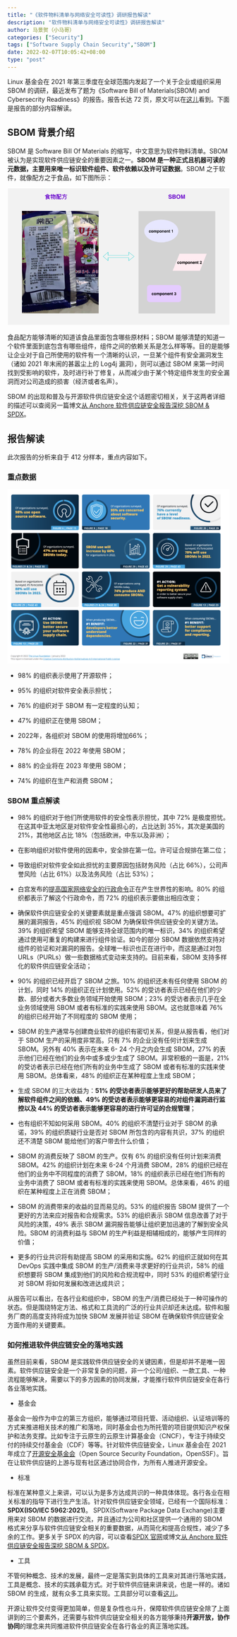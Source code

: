 ```yaml
---
title: "《软件物料清单与网络安全可读性》调研报告解读"
description: "软件物料清单与网络安全可读性》调研报告解读"
author: 马景贺（小马哥）
categories: ["Security"]
tags: ["Software Supply Chain Security","SBOM"]
date: 2022-02-07T10:05:42+08:00
type: "post"
---
```



Linux 基金会在 2021 年第三季度在全球范围内发起了一个关于企业或组织采用 SBOM 的调研，最近发布了题为《Software Bill of Materials(SBOM) and Cybersecrity Readiness》的报告。报告长达 72 页，原文可以在[这儿](https://linuxfoundation.org/wp-content/uploads/LFResearch_SBOM_Report_020422.pdf)看到。下面是报告的部分内容解读。


## SBOM 背景介绍

SBOM 是 Software Bill Of Materials 的缩写，中文意思为软件物料清单。SBOM 被认为是实现软件供应链安全的重要因素之一。**SBOM 是一种正式且机器可读的元数据，主要用来唯一标识软件组件、软件依赖以及许可证数据**。SBOM 之于软件，就像配方之于食品，如下图所示：

![food-vs-sbom](images/food-vs-sbom.png)

食品配方能够清晰的知道该食品里面包含哪些原材料；SBOM 能够清楚的知道一个软件里面到底包含有哪些组件，组件之间的依赖关系是怎么样等等。目的是能够让企业对于自己所使用的软件有一个清晰的认识，一旦某个组件有安全漏洞发生（诸如 2021 年末闹的甚嚣尘上的 Log4j 漏洞），则可以通过 SBOM 来第一时间找到受影响的软件，及时进行补丁修复，从而减少由于某个特定组件发生的安全漏洞而对公司造成的损害（经济或者名声）。

SBOM 的出现和普及与开源软件供应链安全这个话题密切相关，关于这两者详细的描述可以查阅另一篇博文[从 Anchore 软件供应链安全报告深挖 SBOM & SPDX](https://majinghe.github.io/Cloud-Native-DevSecOps/devsecops/sbom/)。

## 报告解读

此次报告的分析来自于 412 分样本，重点内容如下。

### 重点数据

![highlight-data](images/highlight-data.png)

* 98% 的组织表示使用了开源软件；

* 95% 的组织对软件安全表示担忧；

* 76% 的组织对于 SBOM 有一定程度的认知；

* 47% 的组织正在使用 SBOM；

* 2022年，各组织对 SBOM 的使用将增加66%；

* 78% 的企业将在 2022 年使用 SBOM；

* 88% 的企业将在 2023 年使用 SBOM；

* 74% 的组织在生产和消费 SBOM；

### SBOM 重点解读


* 98% 的组织对于他们所使用软件的安全性表示担忧，其中 72% 是极度担忧。在这其中亚太地区是对软件安全性最担心的，占比达到 35%，其次是美国的 21%，其他地区占比 18%（包括欧洲，中东以及非洲）；

* 在影响组织对软件使用的因素中，安全排在第一位。许可证合规排在第二位；

* 导致组织对软件安全如此担忧的主要原因包括财务风险（占比 66%），公司声誉风险（占比 61%）以及法务风险（占比 53%）；

* 白宫发布的[提高国家网络安全的行政命令](https://www.whitehouse.gov/briefing-room/presidential-actions/2021/05/12/executive-order-on-improving-the-nations-cybersecurity/)正在产生世界性的影响。80% 的组织都表示了解这个行政命令，而 72% 的组织表示要做出相应改变；

* 确保软件供应链安全的关键要素就是重点强调 SBOM。47% 的组织想要可扩展的漏洞报告，45% 的组织视 SBOM 为确保软件供应链安全的关键方法。39% 的组织希望 SBOM 能够支持全球范围内的唯一标识，34% 的组织希望通过使用可重复的构建来进行组件验证。如今的部分 SBOM 数据依然支持对组件的验证和对漏洞的报告。全球唯一标识也正在进行中，而这是通过对包 URLs（PURLs）做一些数据格式变动来支持的。目前来看，SBOM 支持多样化的软件供应链安全活动；

* 90% 的组织已经开启了 SBOM 之旅。10% 的组织还未有任何使用 SBOM 的计划，同时 14% 的组织正在计划使用。52% 的受访者表示已经在他们的少数、部分或者大多数业务领域开始使用 SBOM；23% 的受访者表示几乎在全业务领域使用 SBOM 或者有标准的实践来使用 SBOM。这也就意味着 76% 的组织已经开始了不同程度的 SBOM 使用；

* SBOM 的生产通常与创建商业软件的组织有密切关系，但是从报告看，他们对于 SBOM 生产的采用度非常高。只有 7% 的企业没有任何计划来生成 SBOM。另外有 40% 表示在未来 6- 24 个月之内会生成 SBOM，27% 的表示他们已经在他们的业务中或多或少生成了 SBOM。非常积极的一面是，21% 的受访者表示已经在他们所有的业务中生成了 SBOM 或者有标准的实践来使用 SBOM。总体看来，48% 的组织正在某种程度上生成 SBOM；

* 生成 SBOM 的三大收益为：**51% 的受访者表示能够更好的帮助研发人员来了解软件组件之间的依赖、49% 的受访者表示能够更容易的对组件漏洞进行监控以及 44% 的受访者表示能够更容易的进行许可证的合规管理**；

* 也有组织不知如何采用 SBOM。40% 的组织不清楚行业对于 SBOM 的承诺，39% 的组织质疑行业是否对 SBOM 所包含的内容有共识，37% 的组织还不清楚 SBOM 能给他们的客户带去什么价值；

* SBOM 的消费反映了 SBOM 的生产。仅有 6% 的组织没有任何计划来消费 SBOM。42% 的组织计划在未来 6-24 个月消费 SBOM，28% 的组织已经在他们的业务中不同程度的消费了 SBOM，18% 的组织表示已经在他们所有的业务中消费了 SBOM 或者有标准的实践来使用 SBOM。总体来看，46% 的组织在某种程度上正在消费 SBOM；

* SBOM 的消费带来的收益的显而易见的。53% 的组织报告 SBOM 提供了一个更好的方法来应对报告和合规需求。53% 的组织表示 SBOM 信息改善了对于风险的决策，49% 表示 SBOM 漏洞报告能够让组织更加迅速的了解到安全风险。SBOM 的消费利益与 SBOM 的生产利益是相辅相成的，能够产生同样的价值；

* 更多的行业共识将有助提高 SBOM 的采用和实施。62% 的组织正就如何在其 DevOps 实践中集成 SBOM 的生产/消费来寻求更好的行业共识，58% 的组织想要将 SBOM 集成到他们的风险和合规流程中，同时 53% 的组织希望行业对 SBOM 将如何发展和改进达成共识；


从报告可以看出，在各行业和组织中，SBOM 的生产/消费已经处于一种可操作的状态。但是围绕特定方法、格式和工具流的广泛的行业共识却还未达成。软件和服务厂商的高度支持将成为加快 SBOM 发展并验证 SBOM 在确保软件供应链安全方面作用的关键要素。


### 如何推进软件供应链安全的落地实践

虽然目前来看，SBOM 是实践软件供应链安全的关键因素，但是却并不是唯一因素。软件供应链安全是一个非常复杂的问题，非一个公司/组织、一款工具、一种流程能够解决，需要以下的多方因素的协同发展，才能推行软件供应链安全在各行各业落地实践。


* 基金会

基金会一般作为中立的第三方组织，能够通过项目托管、活动组织、认证培训等的方式来推进相关技术的推广和落地，同时基金会也为所托管的项目提供知识产权保护和法务支撑。比如专注于云原生的云原生计算基金会（CNCF），专注于持续交付的持续交付基金会（CDF）等等。针对软件供应链安全，Linux 基金会在 2021 年成立了[开源安全基金会](https://openssf.org)（Open Source Security Foundation，OpenSSF）。旨在让软件供应链的上游与现有社区通过协同合作，为所有人推进开源安全。

* 标准

标准在某种意义上来讲，可以认为是多方达成共识的一种具体体现。各行各业在相关标准的指导下进行生产生活。针对软件供应链安全领域，已经有一个国际标准：**SPDX(ISO/IEC 5962:2021)**。 SPDX(Software Package Data Exchange)主要用来对 SBOM 的数据进行交流，并且通过为公司和社区提供一个通用的 SBOM 格式来分享与软件供应链安全相关的重要数据，从而简化和提高合规性，减少了多余的工作。更多关于 SPDX 的内容，可以查看[SPDX 官网](https://spdx.dev)或博文[从 Anchore 软件供应链安全报告深挖 SBOM & SPDX](https://majinghe.github.io/Cloud-Native-DevSecOps/devsecops/sbom/)。

* 工具

不管何种概念、技术的发展，最终一定是落实到具体的工具来对其进行落地实践，工具是概念、技术的实践承载方式。对于软件供应链来讲来说，也是一样的。诸如 SBOM 的生成，就有众多工具来实现。工具部分可以查看[这儿](https://spdx.dev/resources/tools/)。


开源让软件交付变得更加简单，但是复杂性也斗升，保障软件供应链安全除了上面讲到的三个要素外，还需要与软件供应链安全相关的各方能够秉持**开源开放，协作协同**的理念来共同推进软件供应链安全在各行各业的真正落地实践。
